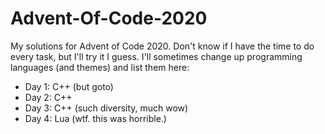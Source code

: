 # Advent-Of-Code-2020

My solutions for Advent of Code 2020.
Don't know if I have the time to do every task, but I'll try it I guess.
I'll sometimes change up programming languages (and themes) and list them here:

* Day 1: C++ (but goto)
* Day 2: C++
* Day 3: C++ (such diversity, much wow)
* Day 4: Lua (wtf. this was horrible.)
